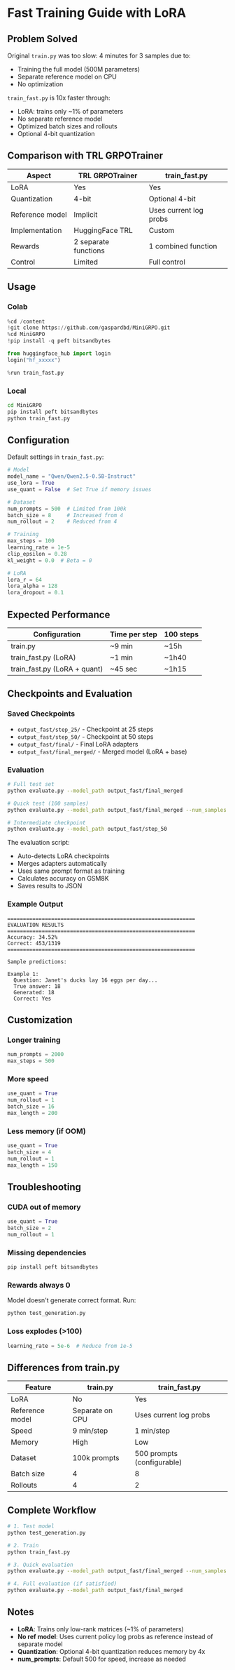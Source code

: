 # Fast Training Guide with LoRA

## Problem Solved

Original `train.py` was too slow: 4 minutes for 3 samples due to:
- Training the full model (500M parameters)
- Separate reference model on CPU
- No optimization

`train_fast.py` is 10x faster through:
- LoRA: trains only ~1% of parameters
- No separate reference model
- Optimized batch sizes and rollouts
- Optional 4-bit quantization

## Comparison with TRL GRPOTrainer

| Aspect | TRL GRPOTrainer | train_fast.py |
|--------|----------------|---------------|
| LoRA | Yes | Yes |
| Quantization | 4-bit | Optional 4-bit |
| Reference model | Implicit | Uses current log probs |
| Implementation | HuggingFace TRL | Custom |
| Rewards | 2 separate functions | 1 combined function |
| Control | Limited | Full control |

## Usage

### Colab

```python
%cd /content
!git clone https://github.com/gaspardbd/MiniGRPO.git
%cd MiniGRPO
!pip install -q peft bitsandbytes

from huggingface_hub import login
login("hf_xxxxx")

%run train_fast.py
```

### Local

```bash
cd MiniGRPO
pip install peft bitsandbytes
python train_fast.py
```

## Configuration

Default settings in `train_fast.py`:

```python
# Model
model_name = "Qwen/Qwen2.5-0.5B-Instruct"
use_lora = True
use_quant = False  # Set True if memory issues

# Dataset
num_prompts = 500  # Limited from 100k
batch_size = 8     # Increased from 4
num_rollout = 2    # Reduced from 4

# Training
max_steps = 100
learning_rate = 1e-5
clip_epsilon = 0.28
kl_weight = 0.0  # Beta = 0

# LoRA
lora_r = 64
lora_alpha = 128
lora_dropout = 0.1
```

## Expected Performance

| Configuration | Time per step | 100 steps |
|--------------|---------------|-----------|
| train.py | ~9 min | ~15h |
| train_fast.py (LoRA) | ~1 min | ~1h40 |
| train_fast.py (LoRA + quant) | ~45 sec | ~1h15 |

## Checkpoints and Evaluation

### Saved Checkpoints

- `output_fast/step_25/` - Checkpoint at 25 steps
- `output_fast/step_50/` - Checkpoint at 50 steps
- `output_fast/final/` - Final LoRA adapters
- `output_fast/final_merged/` - Merged model (LoRA + base)

### Evaluation

```bash
# Full test set
python evaluate.py --model_path output_fast/final_merged

# Quick test (100 samples)
python evaluate.py --model_path output_fast/final_merged --num_samples 100

# Intermediate checkpoint
python evaluate.py --model_path output_fast/step_50
```

The evaluation script:
- Auto-detects LoRA checkpoints
- Merges adapters automatically
- Uses same prompt format as training
- Calculates accuracy on GSM8K
- Saves results to JSON

### Example Output

```
============================================================
EVALUATION RESULTS
============================================================
Accuracy: 34.52%
Correct: 453/1319
============================================================

Sample predictions:

Example 1:
  Question: Janet's ducks lay 16 eggs per day...
  True answer: 18
  Generated: 18
  Correct: Yes
```

## Customization

### Longer training

```python
num_prompts = 2000
max_steps = 500
```

### More speed

```python
use_quant = True
num_rollout = 1
batch_size = 16
max_length = 200
```

### Less memory (if OOM)

```python
use_quant = True
batch_size = 4
num_rollout = 1
max_length = 150
```

## Troubleshooting

### CUDA out of memory

```python
use_quant = True
batch_size = 2
num_rollout = 1
```

### Missing dependencies

```bash
pip install peft bitsandbytes
```

### Rewards always 0

Model doesn't generate correct format. Run:
```bash
python test_generation.py
```

### Loss explodes (>100)

```python
learning_rate = 5e-6  # Reduce from 1e-5
```

## Differences from train.py

| Feature | train.py | train_fast.py |
|---------|----------|---------------|
| LoRA | No | Yes |
| Reference model | Separate on CPU | Uses current log probs |
| Speed | 9 min/step | 1 min/step |
| Memory | High | Low |
| Dataset | 100k prompts | 500 prompts (configurable) |
| Batch size | 4 | 8 |
| Rollouts | 4 | 2 |

## Complete Workflow

```bash
# 1. Test model
python test_generation.py

# 2. Train
python train_fast.py

# 3. Quick evaluation
python evaluate.py --model_path output_fast/final_merged --num_samples 100

# 4. Full evaluation (if satisfied)
python evaluate.py --model_path output_fast/final_merged
```

## Notes

- **LoRA**: Trains only low-rank matrices (~1% of parameters)
- **No ref model**: Uses current policy log probs as reference instead of separate model
- **Quantization**: Optional 4-bit quantization reduces memory by 4x
- **num_prompts**: Default 500 for speed, increase as needed
